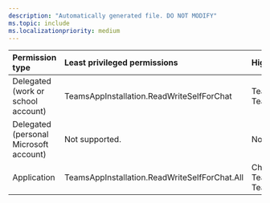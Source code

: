 ```yaml
---
description: "Automatically generated file. DO NOT MODIFY"
ms.topic: include
ms.localizationpriority: medium
---
```


|Permission type|Least privileged permissions|Higher privileged permissions|
|:---|:---|:---|
|Delegated (work or school account)|TeamsAppInstallation.ReadWriteSelfForChat|TeamsAppInstallation.ManageSelectedForChat, TeamsAppInstallation.ReadWriteForChat|
|Delegated (personal Microsoft account)|Not supported.|Not supported.|
|Application|TeamsAppInstallation.ReadWriteSelfForChat.All|Chat.Manage.Chat, TeamsAppInstallation.ManageSelectedForChat.All, TeamsAppInstallation.ReadWriteForChat.All|

